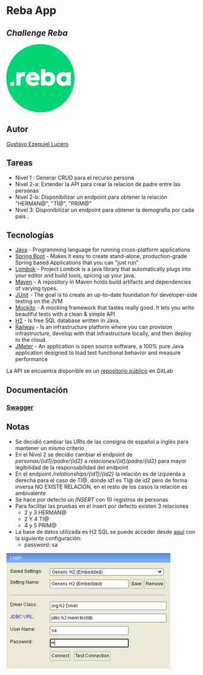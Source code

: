 # Reba App
## _Challenge Reba_
![](src/main/resources/assets/rebaLogo.png)
## Autor
[Gustavo Ezequiel Lucero]

## Tareas

- Nivel 1 : Generar CRUD para el recurso persona
- Nivel 2-a: Extender la API para crear la relacion de padre entre las personas
- Nivel 2-b: Disponibilizar un endpoint para obtener la relaciòn "HERMAN@", "TÌ@", "PRIM@"
- Nivel 3: Disponibilizar un endpoint para obtener la demografìa por cada paìs
  .

## Tecnologías

- [Java] - Programming language for running cross-platform applications
- [Spring Boot] - Makes it easy to create stand-alone, production-grade Spring based Applications that you can "just run"
- [Lombok] - Project Lombok is a java library that automatically plugs into your editor and build tools, spicing up your java.
- [Maven] - A repository in Maven holds build artifacts and dependencies of varying types.
- [JUnit] - The goal is to create an up-to-date foundation for developer-side testing on the JVM
- [Mockito] - A mocking framework that tastes really good. It lets you write beautiful tests with a clean & simple API
-  [H2] - Is free SQL database written in Java.
- [Railway] - Is an infrastructure platform where you can provision infrastructure, develop with that infrastructure locally, and then deploy to the cloud.
- [JMeter] - An application is open source software, a 100% pure Java application designed to load test functional behavior and measure performance

La API se encuentra disponible en un [repositorio público][gitlab] en GitLab

## Documentación

### [Swagger][swagger]

## Notas
* Se decidió cambiar las URIs de las consigna de español a inglés para mantener un mismo criterio
* En el Nivel 2 se decidio cambiar el endpoint de _personas/{id1}/padre/{id2}_ a _relaciones/{id}/padre/{id2}_ para mayor legibilidad de la responsabilidad del endpoint
* En el endpoint _/relationships/{id1}/{id2}_ la relación es de izquierda a derecha para el caso de TI@, donde id1 es TI@ de id2 pero de forma inversa NO EXISTE RELACIÓN, en el resto de los casos la relación es ambivalente
* Se hace por defecto un _INSERT_ con 10 registros de personas
* Para facilitar las pruebas en el insert por defecto existen 3 relaciones
    * 2 y 3 HERMAN@
    * 2 Y 4 TI@
    * 4 y 5 PRIM@
* La base de datos utilizada es H2 SQL se puede acceder desde [aquí][h2] con la siguiente configuración:
    * password: sa

![](src/main/resources/assets/h2configuration.png)

[Java]: <https://www.java.com/es/>
[Spring Boot]: <https://spring.io/projects/spring-boot>
[Lombok]: <https://projectlombok.org/>
[Maven]: <https://maven.apache.org/>
[JUnit]: <https://junit.org/junit5/docs/current/user-guide/>
[Mockito]: <https://site.mockito.org/>
[Railway]: <https://railway.app/>
[JMeter]: <https://jmeter.apache.org/>
[Gustavo Ezequiel Lucero]: <https://www.linkedin.com/in/gustavo-ezequiel-lucero-2a8250103/>
[gitlab]: <https://gitlab.com/gustavolucero1989/rebaapp/-/tree/main?ref_type=heads>
[h2]: <https://www.h2database.com/html/main.html>
[swagger]: <https://rebaapp-production.up.railway.app/swagger-ui.html>